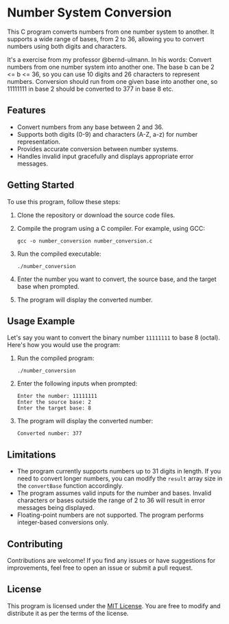 # Number System Conversion

This C program converts numbers from one number system to another. It supports a wide range of bases, from 2 to 36, allowing you to convert numbers using both digits and characters.

It's a exercise from my professor @bernd-ulmann. In his words: Convert numbers from one number system into another one. The base b can be 2 <= b <= 36, so you can use 10 digits and 26 characters to represent numbers. Conversion should run from one given base into another one, so 11111111 in base 2 should be converted to 377 in base 8 etc.

## Features

- Convert numbers from any base between 2 and 36.
- Supports both digits (0-9) and characters (A-Z, a-z) for number representation.
- Provides accurate conversion between number systems.
- Handles invalid input gracefully and displays appropriate error messages.

## Getting Started

To use this program, follow these steps:

1. Clone the repository or download the source code files.

2. Compile the program using a C compiler. For example, using GCC:

    ```
    gcc -o number_conversion number_conversion.c
    ```

3. Run the compiled executable:

    ```
    ./number_conversion
    ```

4. Enter the number you want to convert, the source base, and the target base when prompted.

5. The program will display the converted number.

## Usage Example

Let's say you want to convert the binary number `11111111` to base 8 (octal). Here's how you would use the program:

1. Run the compiled program:

    ```
    ./number_conversion
    ```

2. Enter the following inputs when prompted:

    ```
    Enter the number: 11111111
    Enter the source base: 2
    Enter the target base: 8
    ```

3. The program will display the converted number:

    ```
    Converted number: 377
    ```

## Limitations

- The program currently supports numbers up to 31 digits in length. If you need to convert longer numbers, you can modify the `result` array size in the `convertBase` function accordingly.
- The program assumes valid inputs for the number and bases. Invalid characters or bases outside the range of 2 to 36 will result in error messages being displayed.
- Floating-point numbers are not supported. The program performs integer-based conversions only.

## Contributing

Contributions are welcome! If you find any issues or have suggestions for improvements, feel free to open an issue or submit a pull request.

## License

This program is licensed under the [MIT License](LICENSE). You are free to modify and distribute it as per the terms of the license.
